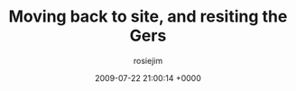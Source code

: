 ---
blog: travel
date: 2009-07-22 21:00:14 +0000
title: "Moving back to site, and resiting the Gers"
author: rosiejim
permalink: /china-2009/three-nations/mongolia/töv/moving-back-to-site-and-resiting-the-gers.markd/
---